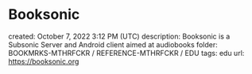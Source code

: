 # Booksonic

created: October 7, 2022 3:12 PM (UTC)
description: Booksonic is a Subsonic Server and Android client aimed at audiobooks
folder: BOOKMRKS-MTHRFCKR / REFERENCE-MTHRFCKR / EDU
tags: edu
url: https://booksonic.org